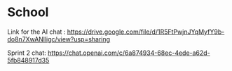 # School
Link for the AI chat : https://drive.google.com/file/d/1R5FtPwjnJYqMyfY9b-do8n7XwANlligc/view?usp=sharing

Sprint 2 chat: https://chat.openai.com/c/6a874934-68ec-4ede-a62d-5fb848917d35
